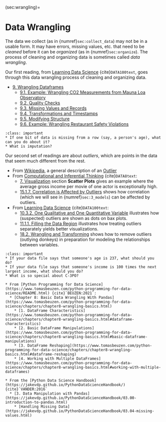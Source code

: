 (sec:wrangling)=
# Data Wrangling

The data we collect (as in {numref}`sec:collect_data`) may not be in a usable form. 
It may have errors, missing values, etc. that need to be _cleaned_ before it can be _organized_ (as in {numref}`sec:organize`).
The process of cleaning and organizing data is sometimes called _data wrangling_.

Our first reading, from [Learning Data Science](http://www.textbook.ds100.org/) {cite}`DATA100text`, goes through this data wrangling process of cleaning and organizing data.
* [9. Wrangling Dataframes](http://www.textbook.ds100.org/ch/09/wrangling_intro.html)
  * [9.1. Example: Wrangling CO2 Measurements from Mauna Loa Observatory](http://www.textbook.ds100.org/ch/09/wrangling_co2.html)
  * [9.2. Quality Checks](http://www.textbook.ds100.org/ch/09/wrangling_checks.html)
  * [9.3. Missing Values and Records](http://www.textbook.ds100.org/ch/09/wrangling_missing.html)
  * [9.4. Transformations and Timestamps](http://www.textbook.ds100.org/ch/09/wrangling_transformations.html)
  * [9.5. Modifying Structure](http://www.textbook.ds100.org/ch/09/wrangling_structure.html)
  * [9.6. Example: Wrangling Restaurant Safety Violations](http://www.textbook.ds100.org/ch/09/wrangling_restaurants.html)

```{admonition} Reading Questions
:class: important
* If one bit of data is missing from a row (say, a person's age), what can you do about it?
* What is imputation?
```

Our second set of readings are about *outliers*, which are points in the data that seem much different from the rest.
* From [Wikipedia](https://en.wikipedia.org/wiki/Main_Page), a general description of an [Outlier](https://en.wikipedia.org/wiki/Outlier)
* From [Computational and Inferential Thinking](https://inferentialthinking.com/chapters/intro.html) {cite}`DATA8text`:
  * [7. Visualization](https://inferentialthinking.com/chapters/07/Visualization.html) section **Scatter Plots** gives an example where the average gross income per movie of one actor is exceptionally high.
  * [15.1.7. Correlation is Affected by Outliers](https://inferentialthinking.com/chapters/15/1/Correlation.html#correlation-is-affected-by-outliers) shows how correlation (which we will see in {numref}`sec:3_models`) can be affected by outliers.
* From [Learning Data Science](http://www.textbook.ds100.org/) {cite}`DATA100text`:
  * [10.3.2. One Qualitative and One Quantitative Variable](https://learningds.org/ch/10/eda_relationships.html#one-qualitative-and-one-quantitative-variable) illustrates how (suspected) outliers are shown as dots on bax plots.
  * [11.1.1. Filling the Data Region](https://learningds.org/ch/11/viz_scale.html#filling-the-data-region) illustrates how treating outliers separately yields better visualizations.
  * [18.2. Wrangling and Transforming](https://learningds.org/ch/18/donkey_clean.html) shows how to remove outliers (outlying donkeys) in preparation for modeling the relationships between variables.
  

```{admonition} Reading Questions
:class: important
* If your data file says that someone's age is 237, what should you do?
* If your data file says that someone's income is 100 times the next largest income, what should you do?
* What is so special about C-3PO?
```

```{admonition} Further Resources
* From [Python Programming for Data Science](https://www.tomasbeuzen.com/python-programming-for-data-science/README.html) {cite}`BEUZEN:2021`:
  * [Chapter 8: Basic Data Wrangling With Pandas](https://www.tomasbeuzen.com/python-programming-for-data-science/chapters/chapter8-wrangling-basics.html)
    * [1. DataFrame Characteristics](https://www.tomasbeuzen.com/python-programming-for-data-science/chapters/chapter8-wrangling-basics.html#dataframe-characteristics)
    * [2. Basic DataFrame Manipulations](https://www.tomasbeuzen.com/python-programming-for-data-science/chapters/chapter8-wrangling-basics.html#basic-dataframe-manipulations)
    * [3. DataFrame Reshaping](https://www.tomasbeuzen.com/python-programming-for-data-science/chapters/chapter8-wrangling-basics.html#dataframe-reshaping)
    * [4. Working with Multiple DataFrames](https://www.tomasbeuzen.com/python-programming-for-data-science/chapters/chapter8-wrangling-basics.html#working-with-multiple-dataframes)

* From the [Python Data Science Handbook](https://jakevdp.github.io/PythonDataScienceHandbook/) {cite}`VANDER:2016`
  * [3. Data Manipulation with Pandas](https://jakevdp.github.io/PythonDataScienceHandbook/03.00-introduction-to-pandas.html)
    * [Handling Missing Data](https://jakevdp.github.io/PythonDataScienceHandbook/03.04-missing-values.html)
```
